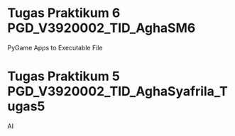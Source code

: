 # Tugas Praktikum 6 PGD_V3920002_TID_AghaSM6
PyGame Apps to Executable File
# Tugas Praktikum 5 PGD_V3920002_TID_AghaSyafrila_Tugas5
AI
